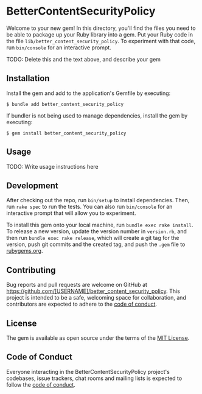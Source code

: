 # BetterContentSecurityPolicy

Welcome to your new gem! In this directory, you'll find the files you need to be able to package up your Ruby library into a gem. Put your Ruby code in the file `lib/better_content_security_policy`. To experiment with that code, run `bin/console` for an interactive prompt.

TODO: Delete this and the text above, and describe your gem

## Installation

Install the gem and add to the application's Gemfile by executing:

    $ bundle add better_content_security_policy

If bundler is not being used to manage dependencies, install the gem by executing:

    $ gem install better_content_security_policy

## Usage

TODO: Write usage instructions here

## Development

After checking out the repo, run `bin/setup` to install dependencies. Then, run `rake spec` to run the tests. You can also run `bin/console` for an interactive prompt that will allow you to experiment.

To install this gem onto your local machine, run `bundle exec rake install`. To release a new version, update the version number in `version.rb`, and then run `bundle exec rake release`, which will create a git tag for the version, push git commits and the created tag, and push the `.gem` file to [rubygems.org](https://rubygems.org).

## Contributing

Bug reports and pull requests are welcome on GitHub at https://github.com/[USERNAME]/better_content_security_policy. This project is intended to be a safe, welcoming space for collaboration, and contributors are expected to adhere to the [code of conduct](https://github.com/[USERNAME]/better_content_security_policy/blob/main/CODE_OF_CONDUCT.md).

## License

The gem is available as open source under the terms of the [MIT License](https://opensource.org/licenses/MIT).

## Code of Conduct

Everyone interacting in the BetterContentSecurityPolicy project's codebases, issue trackers, chat rooms and mailing lists is expected to follow the [code of conduct](https://github.com/[USERNAME]/better_content_security_policy/blob/main/CODE_OF_CONDUCT.md).
